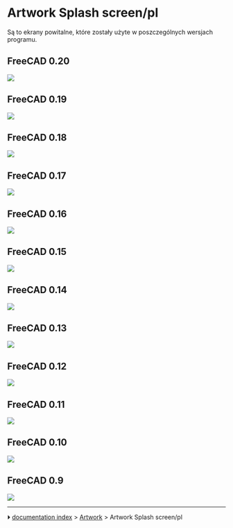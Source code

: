 # Artwork Splash screen/pl
Są to ekrany powitalne, które zostały użyte w poszczególnych wersjach programu.

## FreeCAD 0.20 

![](images/Freecadsplash020.png )

## FreeCAD 0.19 

![](images/Freecadsplash019.png )

## FreeCAD 0.18 

![](images/Freecadsplash018.png )

## FreeCAD 0.17 

![](images/Freecadsplash017.png )

## FreeCAD 0.16 

![](images/Freecadsplash016.png )

## FreeCAD 0.15 

![](images/Freecadsplash15.png )

## FreeCAD 0.14 

![](images/Freecadsplash14.png )

## FreeCAD 0.13 

![](images/Splash013.jpg )

## FreeCAD 0.12 

![](images/Splashscreen012.png )

## FreeCAD 0.11 

![](images/Splash011.png )

## FreeCAD 0.10 

![](images/Splashscreen010.png )

## FreeCAD 0.9 

![](images/Splashscreen09.png )



---
⏵ [documentation index](../README.md) > [Artwork](Category_Artwork.md) > Artwork Splash screen/pl
